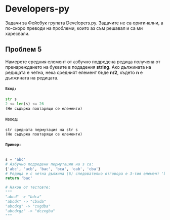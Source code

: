 # Developers-py
Задачи за Фейсбук групата Developers.py.
Задачите не са оригинални, а по-скоро преводи на проблеми, които аз съм решавал и са ми харесвали.



## **Проблем 5**
Намерете средния елемент от азбучно подредена редица получена от пренареждането на буквите в подадения **string**.
Ако дължината на редицата е четна, нека средният елемент бъде **n/2**, където **n** e дължината на редицата.

#### `Вход:`
```python
str s
2 <= len(s) <= 26
(Не съдържа повтарящи се елементи)
```

#### `Изход:`
```
str средната пермутация на str s
(Не съдържа повтарящи се елементи)
```

#### `Пример:`
```python

s = 'abc'
# Азбучно подредени пермутации на s са:
{'abc', 'acb', 'bac', 'bca', 'cab', 'cba'}
# Редица е с четна дължина (6) следователно отговора е 3-тия елемент 'bac' (6/2)
return 'bac'

# Някои от тестовте:
"""
"abcd" -> "bdca"
"abcdx" -> "cbxda"
"abcdxg" -> "cxgdba"
"abcdxgz" -> "dczxgba"
"""
```





